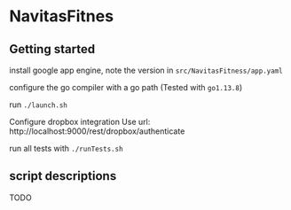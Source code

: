 # NavitasFitnes


## Getting started

install google app engine, note the version in `src/NavitasFitness/app.yaml`

configure the go compiler with a go path (Tested with `go1.13.8`)

run `./launch.sh`

Configure dropbox integration
Use url: http://localhost:9000/rest/dropbox/authenticate

run all tests with `./runTests.sh`


## script descriptions
TODO
